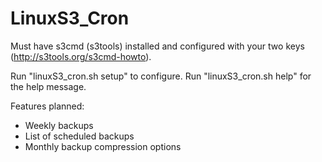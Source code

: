 LinuxS3_Cron
==========

Must have s3cmd (s3tools) installed and configured with your two keys (http://s3tools.org/s3cmd-howto).

Run "linuxS3_cron.sh setup" to configure.  Run "linuxS3_cron.sh help" for the help message.

Features planned:
- Weekly backups
- List of scheduled backups
- Monthly backup compression options